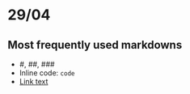# 29/04

## Most frequently used markdowns

- #, ##, ###
- Inline code: `code` 
- [Link text](https://example.com)